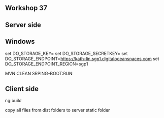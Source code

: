 ## Workshop 37

## Server side

## Windows
set DO_STORAGE_KEY=
set DO_STORAGE_SECRETKEY=
set DO_STORAGE_ENDPOINT=https://kath-lin.sgp1.digitaloceanspaces.com
set DO_STORAGE_ENDPOINT_REGION=sgp1

MVN CLEAN SRPING-BOOT:RUN

## Client side
ng build

copy all files from dist folders to server static folder